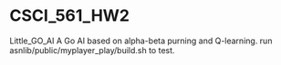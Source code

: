 # CSCI_561_HW2
Little_GO_AI
A Go AI based on alpha-beta purning and Q-learning.
run asnlib/public/myplayer_play/build.sh to test.
